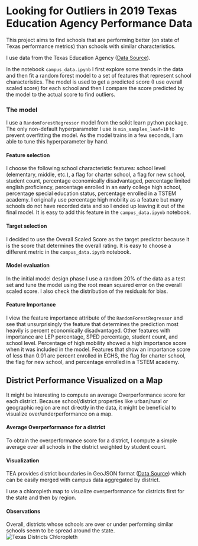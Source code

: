 # Looking for Outliers in 2019 Texas Education Agency Performance Data

This project aims to find schools that are performing better (on state of Texas performance metrics) than schools with similar characteristics.  

I use data from the Texas Education Agency ([Data Source](https://rptsvr1.tea.texas.gov/perfreport/account/2019/download.html)).

In the notebook `campus_data.ipynb` I first explore some trends in the data and then fit a random forest model to a set of features that represent school characteristics.  The model is used to get a predicted score (I use overall scaled score) for each school and then I compare the score predicted by the model to the actual score to find outliers.  

### The model

I use a `RandomForestRegressor` model from the scikit learn python package.  The only non-default hyperparameter I use is `min_samples_leaf=10` to prevent overfitting the model.  As the model trains in a few seconds, I am able to tune this hyperparameter by hand.  

#### Feature selection

I choose the following school characteristic features: school level (elementary, middle, etc.), a flag for charter school, a flag for new school, student count, percentage economically disadvantaged, percentage limited english proficiency, percentage enrolled in an early college high school, percentage special education status, percentage enrolled in a TSTEM academy.  I originally use percentage high mobility as a feature but many schools do not have recorded data and so I ended up leaving it out of the final model.  It is easy to add this feature in the `campus_data.ipynb` notebook.

#### Target selection

I decided to use the Overall Scaled Score as the target predictor because it is the score that determines the overall rating.  It is easy to choose a different metric in the `campus_data.ipynb` notebook.

#### Model evaluation

In the initial model design phase I use a random 20% of the data as a test set and tune the model using the root mean squared error on the overall scaled score.  I also check the distribution of the residuals for bias.

#### Feature Importance

I view the feature importance attribute of the `RandomForestRegressor` and see that unsurprisingly the feature that determines the prediction most heavily is percent economically disadvantaged.  Other features with importance are LEP percentage, SPED percentage, student count, and school level. Percentage of high mobility showed a high importance score when it was included in the model.  Features that show an importance score of less than 0.01 are percent enrolled in ECHS, the flag for charter school, the flag for new school, and percentage enrolled in a TSTEM academy.  

## District Performance Visualized on a Map

It might be interesting to compute an average Overperformance score for each district.  Because school/district properties like urban/rural or geographic region are not directly in the data, it might be beneficial to visualize over/underperformance on a map.  
#### Average Overperformance for a district

To obtain the overperformance score for a district, I compute a simple average over all schools in the district weighted by student count.

#### Visualization

TEA provides district boundaries in GeoJSON format ([Data Source](https://opendata.arcgis.com/datasets/e115fed14c0f4ca5b942dc3323626b1c_0.geojson)) which can be easily merged with campus data aggregated by district.

I use a chloropleth map to visualize overperformance for districts first for the state and then by region.  

#### Observations

Overall, districts whose schools are over or under performing similar schools seem to be spread around the state.  
![Texas Districts Chloropleth](https://github.com/akwhaley/TEAdata/blob/master/Texas_District_Chloro.png?raw=true)
